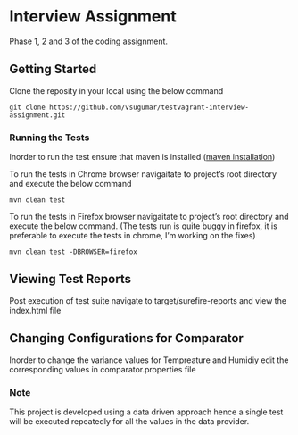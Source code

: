 ﻿# Interview Assignment

Phase 1, 2 and 3 of the coding assignment.

## Getting Started

Clone the reposity in your local using the below command

```
git clone https://github.com/vsugumar/testvagrant-interview-assignment.git
```

### Running the Tests

Inorder to run the test ensure that maven is installed ([maven installation](https://maven.apache.org/install.html))

To run the tests in Chrome browser navigaitate to project’s root directory and execute the below command

```
mvn clean test
```

To run the tests in Firefox browser navigaitate to project’s root directory and execute the below command. (The tests run is quite buggy in firefox, it is preferable to execute the tests in chrome, I’m working on the fixes)

```
mvn clean test -DBROWSER=firefox
```

## Viewing Test Reports

Post execution of test suite navigate to target/surefire-reports and view the index.html file

## Changing Configurations for Comparator

Inorder to change the variance values for Tempreature and Humidiy edit the corresponding values in comparator.properties file

### Note

This project is developed using a data driven approach hence a single test will be executed repeatedly for all the values in the data provider. 

